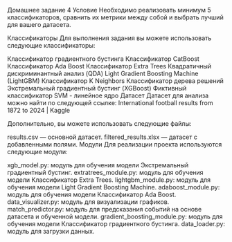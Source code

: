 Домашнее задание 4
Условие
Необходимо реализовать минимум 5 классификаторов, сравнить их метрики между собой и выбрать лучший для вашего датасета.

Классификаторы
Для выполнения задания вы можете использовать следующие классификаторы:

Классификатор градиентного бустинга
Классификатор CatBoost
Классификатор Ada Boost
Классификатор Extra Trees
Квадратичный дискриминантный анализ (QDA)
Light Gradient Boosting Machine (LightGBM)
Классификатор K Neighbors
Классификатор дерева решений
Экстремальный градиентный бустинг (XGBoost)
Фиктивный классификатор
SVM - линейное ядро
Датасет
Датасет для анализа можно найти по следующей ссылке:
International football results from 1872 to 2024 | Kaggle

Дополнительно, вы можете использовать следующие файлы:

results.csv — основной датасет.
filtered_results.xlsx — датасет с добавленными полями.
Модули
Для реализации проекта используются следующие модули:

xgb_model.py: модуль для обучения модели Экстремальный градиентный бустинг.
extratrees_module.py: модуль для обучения модели Классификатор Extra Trees.
lightgbm_module.py: модуль для обучения модели Light Gradient Boosting Machine.
adaboost_module.py: модуль для обучения модели Классификатор Ada Boost.
data_visualizer.py: модуль для визуализации графиков.
match_predictor.py: модуль для предсказания событий на основе датасета и обученной модели.
gradient_boosting_module.py: модуль для обучения модели Классификатор градиентного бустинга.
data_loader.py: модуль для загрузки данных.
